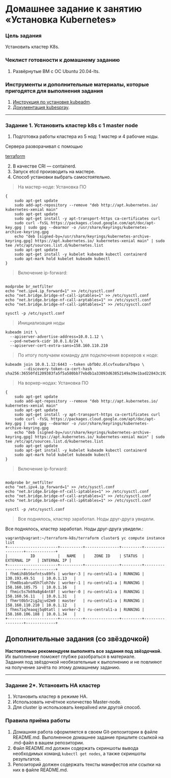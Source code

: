 # Домашнее задание к занятию «Установка Kubernetes»

### Цель задания

Установить кластер K8s.

### Чеклист готовности к домашнему заданию

1. Развёрнутые ВМ с ОС Ubuntu 20.04-lts.


### Инструменты и дополнительные материалы, которые пригодятся для выполнения задания

1. [Инструкция по установке kubeadm](https://kubernetes.io/docs/setup/production-environment/tools/kubeadm/create-cluster-kubeadm/).
2. [Документация kubespray](https://kubespray.io/).

-----

### Задание 1. Установить кластер k8s с 1 master node

1. Подготовка работы кластера из 5 нод: 1 мастер и 4 рабочие ноды.

Сервера разворачивал с помощью
 
[terraform](https://github.com/Destian1995/terraform-k8s/tree/main/terraform%20cluster)


2. В качестве CRI — containerd.
3. Запуск etcd производить на мастере.
4. Способ установки выбрать самостоятельно.
> На мастер-ноде: 
> Установка ПО
```shell script
{
    sudo apt-get update
    sudo add-apt-repository --remove "deb http://apt.kubernetes.io/ kubernetes-xenial main"
    sudo apt-get update
    sudo apt-get install -y apt-transport-https ca-certificates curl
    sudo curl -fsSL https://packages.cloud.google.com/apt/doc/apt-key.gpg | sudo gpg --dearmor -o /usr/share/keyrings/kubernetes-archive-keyring.gpg
    echo "deb [signed-by=/usr/share/keyrings/kubernetes-archive-keyring.gpg] https://apt.kubernetes.io/ kubernetes-xenial main" | sudo tee /etc/apt/sources.list.d/kubernetes.list
    sudo apt-get update
    sudo apt-get install -y kubelet kubeadm kubectl containerd
    sudo apt-mark hold kubelet kubeadm kubectl
}
```
> Включение ip-forward:
```shell script

modprobe br_netfilter 
echo "net.ipv4.ip_forward=1" >> /etc/sysctl.conf
echo "net.bridge.bridge-nf-call-iptables=1" >> /etc/sysctl.conf
echo "net.bridge.bridge-nf-call-arptables=1" >> /etc/sysctl.conf
echo "net.bridge.bridge-nf-call-ip6tables=1" >> /etc/sysctl.conf

sysctl -p /etc/sysctl.conf
```
> 
> Инициализация ноды
```shell script
kubeadm init \
  --apiserver-advertise-address=10.0.1.12 \
  --pod-network-cidr 10.0.1.0/24 \
  --apiserver-cert-extra-sans=158.160.110.210
```
>По итогу получаем команду для подключения воркеров к ноде: 
``` shell script
kubeadm join 10.0.1.12:6443 --token ubfb0z.0lcvfxudara7bqxo \
        --discovery-token-ca-cert-hash sha256:36550fd1209383fa5f5a580bb77ebdb1a33093d63852149a39e1bad22843c192
```


> На воркер-нодах: 
> Установка ПО
```shell script
{
    sudo apt-get update
    sudo add-apt-repository --remove "deb http://apt.kubernetes.io/ kubernetes-xenial main"
    sudo apt-get update
    sudo apt-get install -y apt-transport-https ca-certificates curl
    sudo curl -fsSL https://packages.cloud.google.com/apt/doc/apt-key.gpg | sudo gpg --dearmor -o /usr/share/keyrings/kubernetes-archive-keyring.gpg
    echo "deb [signed-by=/usr/share/keyrings/kubernetes-archive-keyring.gpg] https://apt.kubernetes.io/ kubernetes-xenial main" | sudo tee /etc/apt/sources.list.d/kubernetes.list
    sudo apt-get update
    sudo apt-get install -y kubelet kubeadm kubectl containerd
    sudo apt-mark hold kubelet kubeadm kubectl
}
```
> Включение ip-forward:
```shell script

modprobe br_netfilter 
echo "net.ipv4.ip_forward=1" >> /etc/sysctl.conf
echo "net.bridge.bridge-nf-call-iptables=1" >> /etc/sysctl.conf
echo "net.bridge.bridge-nf-call-arptables=1" >> /etc/sysctl.conf
echo "net.bridge.bridge-nf-call-ip6tables=1" >> /etc/sysctl.conf

sysctl -p /etc/sysctl.conf
```

> Все поднялось, кластер заработал. Ноды друг-друга увидели. 



Все поднялось, кластер заработал. Ноды друг-друга увидели.:
```
vagrant@vagrant:~/terraform-k8s/terraform cluster$ yc compute instance list
+----------------------+----------+---------------+---------+-----------------+-------------+
|          ID          |   NAME   |    ZONE ID    | STATUS  |   EXTERNAL IP   | INTERNAL IP |
+----------------------+----------+---------------+---------+-----------------+-------------+
| fhm6ih8b56efntsv89fs | worker-3 | ru-central1-a | RUNNING | 130.193.49.51   | 10.0.1.13   |
| fhm8bsabru45h7loh7dv | worker-1 | ru-central1-a | RUNNING | 158.160.105.75  | 10.0.1.16   |
| fhmic5s7k69a8g64nt8f | worker-0 | ru-central1-a | RUNNING | 158.160.56.11   | 10.0.1.31   |
| fhmrt0b5r2ig2qjvd2m9 | master   | ru-central1-a | RUNNING | 158.160.110.210 | 10.0.1.12   |
| fhms7iq7eaoqj5q0tatl | worker-2 | ru-central1-a | RUNNING | 158.160.106.188 | 10.0.1.34   |
+----------------------+----------+---------------+---------+-----------------+-------------+
```
## Дополнительные задания (со звёздочкой)

**Настоятельно рекомендуем выполнять все задания под звёздочкой.** Их выполнение поможет глубже разобраться в материале.   
Задания под звёздочкой необязательные к выполнению и не повлияют на получение зачёта по этому домашнему заданию. 

------
### Задание 2*. Установить HA кластер

1. Установить кластер в режиме HA.
2. Использовать нечётное количество Master-node.
3. Для cluster ip использовать keepalived или другой способ.

### Правила приёма работы

1. Домашняя работа оформляется в своем Git-репозитории в файле README.md. Выполненное домашнее задание пришлите ссылкой на .md-файл в вашем репозитории.
2. Файл README.md должен содержать скриншоты вывода необходимых команд `kubectl get nodes`, а также скриншоты результатов.
3. Репозиторий должен содержать тексты манифестов или ссылки на них в файле README.md.
